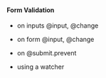 #### Form Validation

- on inputs @input, @change

- on form @input, @change

- on @submit.prevent

- using a watcher


<aside class="notes">

</aside>
